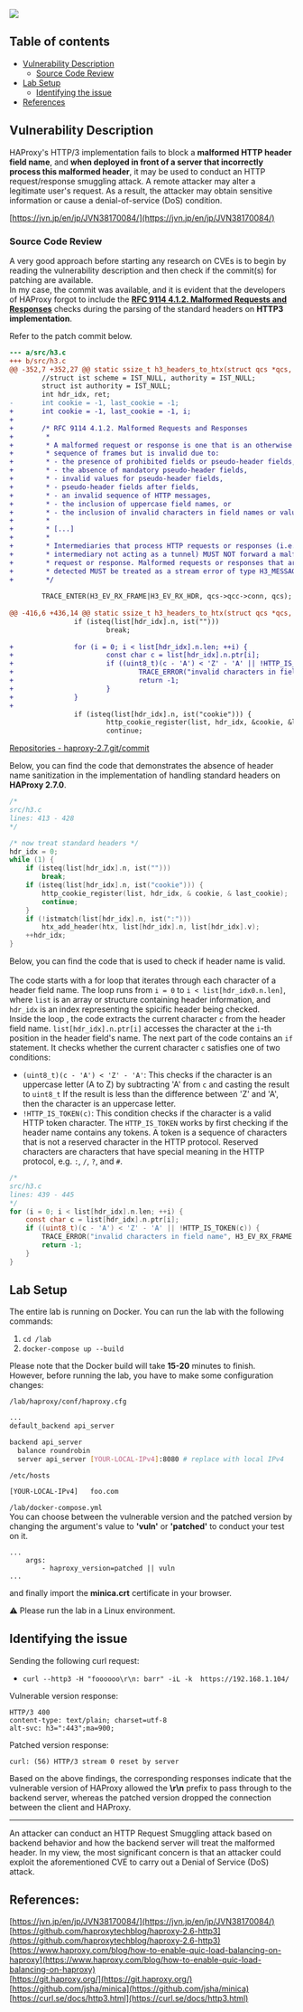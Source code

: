 ![](assets/images/image.png)

## Table of contents
- [Vulnerability Description](#vulnerability-description)
    - [Source Code Review](#source-code-review)
- [Lab Setup](#lab-setup)
    - [Identifying the issue](#identifying-the-issue)
- [References](#references)



## Vulnerability Description
HAProxy's HTTP/3 implementation fails to block a **malformed HTTP header field name**, and **when deployed in front of a server that incorrectly process this malformed header**, it may be used to conduct an HTTP request/response smuggling attack. A remote attacker may alter a legitimate user's request. As a result, the attacker may obtain sensitive information or cause a denial-of-service (DoS) condition.

[https://jvn.jp/en/jp/JVN38170084/](https://jvn.jp/en/jp/JVN38170084/)


### Source Code Review
A very good approach before starting any research on CVEs is to begin by reading the vulnerability description and then check if the commit(s) for patching are available. \
In my case, the commit was available, and it is evident that the developers of HAProxy forgot to include the **[RFC 9114 4.1.2. Malformed Requests and Responses](https://datatracker.ietf.org/doc/html/rfc9114#name-malformed-requests-and-resp)** checks during the parsing of the standard headers on **HTTP3 implementation**.

Refer to the patch commit below.
```diff
--- a/src/h3.c
+++ b/src/h3.c
@@ -352,7 +352,27 @@ static ssize_t h3_headers_to_htx(struct qcs *qcs, const struct buffer *buf,
        //struct ist scheme = IST_NULL, authority = IST_NULL;
        struct ist authority = IST_NULL;
        int hdr_idx, ret;
-       int cookie = -1, last_cookie = -1;
+       int cookie = -1, last_cookie = -1, i;
+
+       /* RFC 9114 4.1.2. Malformed Requests and Responses
+        *
+        * A malformed request or response is one that is an otherwise valid
+        * sequence of frames but is invalid due to:
+        * - the presence of prohibited fields or pseudo-header fields,
+        * - the absence of mandatory pseudo-header fields,
+        * - invalid values for pseudo-header fields,
+        * - pseudo-header fields after fields,
+        * - an invalid sequence of HTTP messages,
+        * - the inclusion of uppercase field names, or
+        * - the inclusion of invalid characters in field names or values.
+        *
+        * [...]
+        *
+        * Intermediaries that process HTTP requests or responses (i.e., any
+        * intermediary not acting as a tunnel) MUST NOT forward a malformed
+        * request or response. Malformed requests or responses that are
+        * detected MUST be treated as a stream error of type H3_MESSAGE_ERROR.
+        */
 
        TRACE_ENTER(H3_EV_RX_FRAME|H3_EV_RX_HDR, qcs->qcc->conn, qcs);
 
@@ -416,6 +436,14 @@ static ssize_t h3_headers_to_htx(struct qcs *qcs, const struct buffer *buf,
                if (isteq(list[hdr_idx].n, ist("")))
                        break;
 
+               for (i = 0; i < list[hdr_idx].n.len; ++i) {
+                       const char c = list[hdr_idx].n.ptr[i];
+                       if ((uint8_t)(c - 'A') < 'Z' - 'A' || !HTTP_IS_TOKEN(c)) {
+                               TRACE_ERROR("invalid characters in field name", H3_EV_RX_FRAME|H3_EV_RX_HDR, qcs->qcc->conn, qcs);
+                               return -1;
+                       }
+               }
+
                if (isteq(list[hdr_idx].n, ist("cookie"))) {
                        http_cookie_register(list, hdr_idx, &cookie, &last_cookie);
                        continue;
```

[Repositories - haproxy-2.7.git/commit](https://git.haproxy.org/?p=haproxy-2.7.git;a=blobdiff;f=src/h3.c;h=5f1c68a29e5d05f4ce18e8dfea2334b7009aa03e;hp=97e821efefb3d52b4d55d311c4043194247ad2ea;hb=3ca4223c5e1f18a19dc93b0b09ffdbd295554d46;hpb=20bd4a8d1507e3ee6d52cc5af6c23a006b0e3a75)

Below, you can find the code that demonstrates the absence of header name sanitization in the implementation of handling standard headers on **HAProxy 2.7.0**.
```c
/* 
src/h3.c 
lines: 413 - 428
*/

/* now treat standard headers */
hdr_idx = 0;
while (1) {
    if (isteq(list[hdr_idx].n, ist("")))
        break;
    if (isteq(list[hdr_idx].n, ist("cookie"))) {
        http_cookie_register(list, hdr_idx, & cookie, & last_cookie);
        continue;
    }
    if (!istmatch(list[hdr_idx].n, ist(":")))
        htx_add_header(htx, list[hdr_idx].n, list[hdr_idx].v);
    ++hdr_idx;
}
```

Below, you can find the code that is used to check if header name is valid. \
\
The code starts with a for loop that iterates through each character of a header field name. The loop runs from `i = 0` to `i < list[hdr_idx0.n.len]`, where `list` is an array or structure containing header information, and `hdr_idx` is an index representing the spicific header being checked.\
Inside the loop , the code extracts the current character `c` from the header field name.
`list[hdr_idx].n.ptr[i]` accesses the character at the `i`-th position in the header field's name. 
The next part of the code contains an `if` statement. It checks whether the current character `c` satisfies one of two conditions:
- `(uint8_t)(c - 'A') < 'Z' - 'A'`: This checks if the character is an uppercase letter (A to Z) by subtracting 'A' from `c` and casting the result to `uint8_t` If the result is less than the difference between 'Z' and 'A', then the character is an uppercase letter.
- `!HTTP_IS_TOKEN(c)`: This condition checks if the character is a valid HTTP token character. The `HTTP_IS_TOKEN` works by first checking if the header name contains any tokens. A token is a sequence of characters that is not a reserved character in the HTTP protocol. Reserved characters are characters that have special meaning in the HTTP protocol, e.g. `:`, `/`, `?`, and `#`.
```c
/* 
src/h3.c 
lines: 439 - 445
*/
for (i = 0; i < list[hdr_idx].n.len; ++i) {
    const char c = list[hdr_idx].n.ptr[i];
    if ((uint8_t)(c - 'A') < 'Z' - 'A' || !HTTP_IS_TOKEN(c)) {
        TRACE_ERROR("invalid characters in field name", H3_EV_RX_FRAME | H3_EV_RX_HDR, qcs -> qcc -> conn, qcs);
        return -1;
    }
}
```


## Lab Setup
The entire lab is running on Docker. You can run the lab with the following commands:
1. `cd /lab`
2. `docker-compose up --build`

Please note that the Docker build will take **15-20** minutes to finish. \
However, before running the lab, you have to make some configuration changes:

`/lab/haproxy/conf/haproxy.cfg`
```bash
...
default_backend api_server

backend api_server
  balance roundrobin
  server api_server [YOUR-LOCAL-IPv4]:8080 # replace with local IPv4
```

`/etc/hosts`
```bash
[YOUR-LOCAL-IPv4]   foo.com
```

`/lab/docker-compose.yml` \
You can choose between the vulnerable version and the patched version by changing the argument's value to **'vuln'** or **'patched'** to conduct your test on it.
```
...
    args:
        - haproxy_version=patched || vuln
...
```

and finally import the **minica.crt** certificate in your browser.

⚠️ Please run the lab in a Linux environment.


## Identifying the issue

Sending the following curl request:
- `curl --http3 -H "foooooo\r\n: barr" -iL -k  https://192.168.1.104/`

Vulnerable version response:
```
HTTP/3 400 
content-type: text/plain; charset=utf-8
alt-svc: h3=":443";ma=900;
```

Patched version response:
```
curl: (56) HTTP/3 stream 0 reset by server
```

Based on the above findings, the corresponding responses indicate that the vulnerable version of HAProxy allowed the **\r\n** prefix to pass through to the backend server, whereas the patched version dropped the connection between the client and HAProxy.

---

An attacker can conduct an HTTP Request Smuggling attack based on backend behavior and how the backend server will treat the malformed header. In my view, the most significant concern is that an attacker could exploit the aforementioned CVE to carry out a Denial of Service (DoS) attack.


## References:
[https://jvn.jp/en/jp/JVN38170084/](https://jvn.jp/en/jp/JVN38170084/) \
[https://github.com/haproxytechblog/haproxy-2.6-http3](https://github.com/haproxytechblog/haproxy-2.6-http3) \
[https://www.haproxy.com/blog/how-to-enable-quic-load-balancing-on-haproxy](https://www.haproxy.com/blog/how-to-enable-quic-load-balancing-on-haproxy) \
[https://git.haproxy.org/](https://git.haproxy.org/) \
[https://github.com/jsha/minica](https://github.com/jsha/minica) \
[https://curl.se/docs/http3.html](https://curl.se/docs/http3.html)